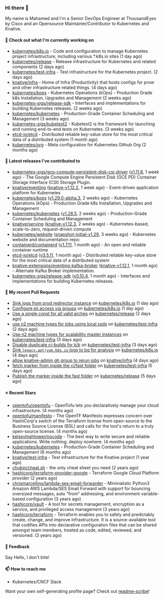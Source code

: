 ### Hi there 👋

My name is Mahamed and I'm a Senior DevOps Engineer at ThousandEyes by Cisco and an Opensource Maintainer/Contributor to Kubernetes and Knative.

#### 👷 Check out what I'm currently working on

- [kubernetes/k8s.io](https://github.com/kubernetes/k8s.io) - Code and configuration to manage Kubernetes project infrastructure, including various *.k8s.io sites (1 day ago)
- [kubernetes/release](https://github.com/kubernetes/release) - Release infrastructure for Kubernetes and related components (2 days ago)
- [kubernetes/test-infra](https://github.com/kubernetes/test-infra) - Test infrastructure for the Kubernetes project. (2 days ago)
- [knative/infra](https://github.com/knative/infra) - Home of Infra (Productivity) that hosts configs for prow and other infrastructure related things. (4 days ago)
- [kubernetes/kops](https://github.com/kubernetes/kops) - Kubernetes Operations (kOps) - Production Grade k8s Installation, Upgrades and Management (2 weeks ago)
- [kubernetes-sigs/release-sdk](https://github.com/kubernetes-sigs/release-sdk) - Interfaces and implementations for building Kubernetes releases. (2 weeks ago)
- [kubernetes/kubernetes](https://github.com/kubernetes/kubernetes) - Production-Grade Container Scheduling and Management (3 weeks ago)
- [kubernetes-sigs/kubetest2](https://github.com/kubernetes-sigs/kubetest2) - Kubetest2 is the framework for launching and running end-to-end tests on Kubernetes. (3 weeks ago)
- [etcd-io/etcd](https://github.com/etcd-io/etcd) - Distributed reliable key-value store for the most critical data of a distributed system (1 month ago)
- [kubernetes/org](https://github.com/kubernetes/org) - Meta configuration for Kubernetes Github Org (2 months ago)

#### 🔭 Latest releases I've contributed to

- [kubernetes-sigs/gcp-compute-persistent-disk-csi-driver](https://github.com/kubernetes-sigs/gcp-compute-persistent-disk-csi-driver) ([v1.11.8](https://github.com/kubernetes-sigs/gcp-compute-persistent-disk-csi-driver/releases/tag/v1.11.8), 1 week ago) - The Google Compute Engine Persistent Disk (GCE PD) Container Storage Interface (CSI) Storage Plugin.
- [knative/eventing](https://github.com/knative/eventing) ([knative-v1.12.2](https://github.com/knative/eventing/releases/tag/knative-v1.12.2), 1 week ago) - Event-driven application platform for Kubernetes
- [kubernetes/kops](https://github.com/kubernetes/kops) ([v1.29.0-alpha.3](https://github.com/kubernetes/kops/releases/tag/v1.29.0-alpha.3), 2 weeks ago) - Kubernetes Operations (kOps) - Production Grade k8s Installation, Upgrades and Management
- [kubernetes/kubernetes](https://github.com/kubernetes/kubernetes) ([v1.28.5](https://github.com/kubernetes/kubernetes/releases/tag/v1.28.5), 2 weeks ago) - Production-Grade Container Scheduling and Management
- [knative/serving](https://github.com/knative/serving) ([knative-v1.12.3](https://github.com/knative/serving/releases/tag/knative-v1.12.3), 2 weeks ago) - Kubernetes-based, scale-to-zero, request-driven compute
- [kubernetes/website](https://github.com/kubernetes/website) ([snapshot-initial-v1.29](https://github.com/kubernetes/website/releases/tag/snapshot-initial-v1.29), 3 weeks ago) - Kubernetes website and documentation repo: 
- [containerd/containerd](https://github.com/containerd/containerd) ([v1.7.11](https://github.com/containerd/containerd/releases/tag/v1.7.11), 1 month ago) - An open and reliable container runtime
- [etcd-io/etcd](https://github.com/etcd-io/etcd) ([v3.5.11](https://github.com/etcd-io/etcd/releases/tag/v3.5.11), 1 month ago) - Distributed reliable key-value store for the most critical data of a distributed system
- [knative-extensions/eventing-kafka-broker](https://github.com/knative-extensions/eventing-kafka-broker) ([knative-v1.12.1](https://github.com/knative-extensions/eventing-kafka-broker/releases/tag/knative-v1.12.1), 1 month ago) - Alternate Kafka Broker implementation.
- [kubernetes-sigs/release-sdk](https://github.com/kubernetes-sigs/release-sdk) ([v0.10.4](https://github.com/kubernetes-sigs/release-sdk/releases/tag/v0.10.4), 1 month ago) - Interfaces and implementations for building Kubernetes releases.

#### 🔨 My recent Pull Requests

- [Sink logs from prod redirector instance](https://github.com/kubernetes/k8s.io/pull/6251) on [kubernetes/k8s.io](https://github.com/kubernetes/k8s.io) (1 day ago)
- [Configure pii access via groups](https://github.com/kubernetes/k8s.io/pull/6250) on [kubernetes/k8s.io](https://github.com/kubernetes/k8s.io) (1 day ago)
- [Use a single const for all valid arches](https://github.com/kubernetes/release/pull/3408) on [kubernetes/release](https://github.com/kubernetes/release) (2 days ago)
- [use n2 machine types for jobs using local ssds](https://github.com/kubernetes/test-infra/pull/31556) on [kubernetes/test-infra](https://github.com/kubernetes/test-infra) (2 days ago)
- [Use n2 machine types for scalability master instances](https://github.com/kubernetes/test-infra/pull/31546) on [kubernetes/test-infra](https://github.com/kubernetes/test-infra) (3 days ago)
- [Disable duplicate ci-builds for k/k](https://github.com/kubernetes/test-infra/pull/31544) on [kubernetes/test-infra](https://github.com/kubernetes/test-infra) (3 days ago)
- [Sink `legacy.apt|yum.k8s.io` logs to bq for analysis](https://github.com/kubernetes/k8s.io/pull/6239) on [kubernetes/k8s.io](https://github.com/kubernetes/k8s.io) (4 days ago)
- [allow knative-admin gh group to rerun jobs](https://github.com/knative/infra/pull/311) on [knative/infra](https://github.com/knative/infra) (4 days ago)
- [fetch marker from inside the ci/fast folder](https://github.com/kubernetes/test-infra/pull/31527) on [kubernetes/test-infra](https://github.com/kubernetes/test-infra) (5 days ago)
- [Publish the marker inside the fast folder](https://github.com/kubernetes/release/pull/3405) on [kubernetes/release](https://github.com/kubernetes/release) (5 days ago)

#### ⭐ Recent Stars

- [opentofu/opentofu](https://github.com/opentofu/opentofu) - OpenTofu lets you declaratively manage your cloud infrastructure. (4 months ago)
- [opentofu/manifesto](https://github.com/opentofu/manifesto) - The OpenTF Manifesto expresses concern over HashiCorp&#39;s switch of the Terraform license from open-source to the Business Source License (BSL) and calls for the tool&#39;s return to a truly open-source license. (4 months ago)
- [kelseyhightower/nocode](https://github.com/kelseyhightower/nocode) - The best way to write secure and reliable applications. Write nothing; deploy nowhere. (4 months ago)
- [kubernetes/kubernetes](https://github.com/kubernetes/kubernetes) - Production-Grade Container Scheduling and Management (6 months ago)
- [knative/test-infra](https://github.com/knative/test-infra) - Test infrastructure for the Knative project (1 year ago)
- [chubin/cheat.sh](https://github.com/chubin/cheat.sh) - the only cheat sheet you need (2 years ago)
- [hashicorp/terraform-provider-google](https://github.com/hashicorp/terraform-provider-google) - Terraform Google Cloud Platform provider (2 years ago)
- [chrismarcellino/lambda-ses-email-forwarder](https://github.com/chrismarcellino/lambda-ses-email-forwarder) - Minimalistic Python3 Amazon AWS Lambda/SES Email Forward with support for bouncing oversized messages, auto &#34;from&#34; addressing, and environment variable-based configuration (3 years ago)
- [hashicorp/vault](https://github.com/hashicorp/vault) - A tool for secrets management, encryption as a service, and privileged access management (3 years ago)
- [hashicorp/terraform](https://github.com/hashicorp/terraform) - Terraform enables you to safely and predictably create, change, and improve infrastructure. It is a source-available tool that codifies APIs into declarative configuration files that can be shared amongst team members, treated as code, edited, reviewed, and versioned. (3 years ago)

#### 💬 Feedback

Say Hello, I don't bite!

#### 📫 How to reach me

- Kubernetes/CNCF Slack

Want your own self-generating profile page? Check out [readme-scribe](https://github.com/muesli/readme-scribe)!



